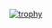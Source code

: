 [![trophy](https://github-profile-trophy.vercel.app/?username=Zhangyong-Tang&theme=onedark&title=Stars,Followers)](https://github.com/ryo-ma/github-profile-trophy)
